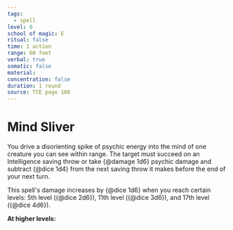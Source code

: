 ```yaml
---
tags:
  - spell
level: 0
school of magic: E
ritual: false
time: 1 action
range: 60 feet
verbal: true
somatic: false
material: 
concentration: false
duration: 1 round
source: TCE page 108
---
```

# Mind Sliver
You drive a disorienting spike of psychic energy into the mind of one creature you can see within range. The target must succeed on an Intelligence saving throw or take {@damage 1d6} psychic damage and subtract {@dice 1d4} from the next saving throw it makes before the end of your next turn.

This spell's damage increases by {@dice 1d6} when you reach certain levels: 5th level ({@dice 2d6}), 11th level ({@dice 3d6}), and 17th level ({@dice 4d6}).

**At higher levels:** 